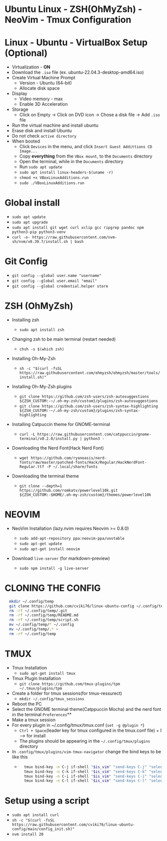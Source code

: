 # Ubuntu Linux - ZSH(OhMyZsh) - NeoVim - Tmux Configuration

# Linux - Ubuntu - VirtualBox Setup (Optional)
*  Virtualization - **ON**
*  Download the `.iso` file (ex. ubuntu-22.04.3-desktop-amd64.iso)
*  Create Virtual Machine Prompt
   * Version - Ubuntu (64-bit)
   * Allocate disk space
* Display
  * Video memory - max
  * Enable 3D Acceleration
* Storage
  * Click on Empty -> Click on DVD icon -> Chose a disk file -> Add `.iso` file
* Run the virtual machine and install ubuntu
* Erase disk and install Ubuntu
* Do not check `active directory`
* When booted
  * Click `Devices` in the menu, and click `Insert Guest Addittions CD Image...`
  * Copy **everything** from the `VBox mount`, to the `Documents` directory
  * Open the terminal, while in the `Documents` directory
  * Run `sudo apt update`
  * `sudo apt install linux-headers-$(uname -r)`
  * `chmod +x VBoxLinuxAdditions.run`
  * `sudo ./VBoxLinuxAdditions.run`

# Global install
* `sudo apt update`
* `sudo apt upgrade`
* `sudo apt install git wget curl xclip gcc ripgrep pandoc npm python3-pip python3-venv`
* `curl -o- https://raw.githubusercontent.com/nvm-sh/nvm/v0.39.7/install.sh | bash`

# Git Config
* `git config --global user.name "username"`
* `git config --global user.email "email"`
* `git config --global credential.helper store`

# ZSH (OhMyZsh)
* Installing zsh
    * `sudo apt install zsh`

* Changing zsh to be main terminal (restart needed)
    * `chsh -s $(which zsh)`

* Installing Oh-My-Zsh
    * `sh -c "$(curl -fsSL https://raw.githubusercontent.com/ohmyzsh/ohmyzsh/master/tools/install.sh)"`

* Installing Oh-My-Zsh plugins
    * `git clone https://github.com/zsh-users/zsh-autosuggestions ${ZSH_CUSTOM:-~/.oh-my-zsh/custom}/plugins/zsh-autosuggestions`
    * `git clone https://github.com/zsh-users/zsh-syntax-highlighting ${ZSH_CUSTOM:-~/.oh-my-zsh/custom}/plugins/zsh-syntax-highlighting`

* Installing Catpuccin theme for GNOME-terminal
    * `curl -L https://raw.githubusercontent.com/catppuccin/gnome-terminal/v0.2.0/install.py | python3 -`

* Downloading the Nerd Font(Hack Nerd Font)
    * `wget https://github.com/ryanoasis/nerd-fonts/raw/master/patched-fonts/Hack/Regular/HackNerdFont-Regular.ttf -P ~/.local/share/fonts`

* Downloading the terminal theme
    * `git clone --depth=1 https://github.com/romkatv/powerlevel10k.git ${ZSH_CUSTOM:-$HOME/.oh-my-zsh/custom}/themes/powerlevel10k`

# NEOVIM

* NeoVim Installation (lazy.nvim requires Neovim >= 0.8.0)
    * `sudo add-apt-repository ppa:neovim-ppa/unstable` 
    * `sudo apt-get update`
    * `sudo apt-get install neovim`

* Download `live-server` (for markdown-preview)
    * `sudo npm install -g live-server`

# CLONING THE CONFIG
  ```bash
    mkdir ~/.config/temp
    git clone https://github.com/cviki76/linux-ubuntu-config ~/.config/temp
    rm -rf ~/.config/temp/.git
    rm -rf ~/.config/temp/README.md
    rm -rf ~/.config/temp/script.sh
    mv ~/.config/temp/* ~/.config
    mv ~/.config/temp/.* ~
    rm -rf ~/.config/temp
  ```
# TMUX

* Tmux Installation
   * `sudo apt-get install tmux`
* Tmux Plugin Installation
   * `git clone https://github.com/tmux-plugins/tpm ~/.tmux/plugins/tpm`
* Create a folder for tmux sessions(for tmux-ressurect)
   * `mkdir ~/.config/tmux_sessions`
* Reboot the PC
* Select the GNOME terminal theme(Catppuccin Mocha) and the nerd font in the terminal `Preferences`**
* Make a tmux session
* For every plugin in ~/.config/tmux/tmux.conf (`set -g @plugin *`)
   * `Ctrl + Space`(leader key for tmux configured in the tmux.conf file) + I --> for install
   * The plugins should be appearing in the `~/.config/tmux/plugins` directory
* In `.config/tmux/plugins/vim-tmux-navigator` change the bind keys to be like this
    * ```bash
        tmux bind-key -n C-j if-shell "$is_vim" "send-keys C-j" "select-pane -L"
        tmux bind-key -n C-k if-shell "$is_vim" "send-keys C-k" "select-pane -D"
        tmux bind-key -n C-i if-shell "$is_vim" "send-keys C-i" "select-pane -U"
        tmux bind-key -n C-l if-shell "$is_vim" "send-keys C-l" "select-pane -R"
        ```

# Setup using a script
* `sudo apt install curl`
* `sh -c "$(curl -fsSL https://raw.githubusercontent.com/cviki76/linux-ubuntu-config/main/config_init.sh)"`
* `nvm install 20`
